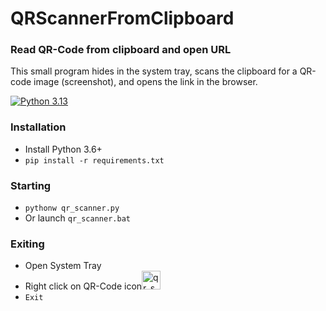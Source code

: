 # QRScannerFromClipboard
### Read QR-Code from clipboard and open URL
This small program hides in the system tray, scans the clipboard for a QR-code image (screenshot), and opens the link in the browser.  

[![Python 3.13](https://img.shields.io/badge/python-3.13-blue.svg)](https://www.python.org/)

### Installation
- Install Python 3.6+
- `pip install -r requirements.txt`

### Starting
- `pythonw qr_scanner.py`
- Or launch `qr_scanner.bat`

### Exiting
- Open System Tray
- Right click on QR-Code icon<img src="qr_scanner.ico" alt="qr_scanner" width="30" height="30">
- `Exit`
